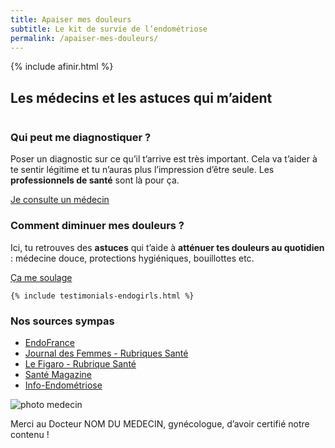 ```yaml
---
title: Apaiser mes douleurs
subtitle: Le kit de survie de l’endométriose
permalink: /apaiser-mes-douleurs/
---
```


{% include afinir.html %}
<section id="section" class="section">
    <div class="container">
            <h2 class="mb-56"><span>Les médecins et les astuces qui m’aident</span></h2>
            <div class="row d-flex justify-content-between mb-72">
                <div class="col-12 col-lg-6 mb-4 mb-lg-0">
                    <img class="w-100" src="{{ "/assets/images/interrogation_homepage.jpg" | relative_url }}" alt="">
                </div>
                <div class="col-12 col-lg-5 d-flex justify-content-center align-items-start flex-column ">
                    <h3 class="titre_sommaire_accueil">Qui peut me diagnostiquer ?</h3>
                    <p class="card-text">Poser un diagnostic sur ce qu’il t’arrive est très important. Cela va t’aider à te sentir légitime et tu n’auras plus l’impression d’être seule. Les <b>professionnels de santé</b> sont là pour ça.</p>
                    <a href="/ils-peuvent-m-aider/" class="btn btn-primary">Je consulte un médecin</a>
                </div>
            </div>
            <div class="row d-flex justify-content-between">
                <div class="order-1 order-lg-2 col-12 col-lg-6 mb-4 mb-lg-0">
                    <img class="w-100" src="{{ "/assets/images/discussion_homepage.png" | relative_url }}" alt="" >
                </div>
                <div class="order-2 order-lg-1 col-12 col-lg-5 d-flex justify-content-center align-items-start flex-column ">
                    <h3 class="titre_sommaire_accueil">Comment  diminuer mes douleurs ?</h3>
                    <p class="card-text">Ici, tu retrouves des <b>astuces</b> qui t’aide à <b>atténuer tes douleurs au quotidien</b> : médecine douce, protections hygiéniques, bouillottes etc.</p>
                    <a href="/ca-me-soulage/" class="btn btn-primary">Ça me soulage</a>
                </div>
            </div>
    </div>
</section>
<section class="section">
    
    {% include testimonials-endogirls.html %}
</section>
<section class="sources section">
    <div class="container">
        <div class="row">
            <h3>Nos sources sympas</h3>
            <ul class="d-flex flex-column justify-content-lg-between flex-lg-row">
                <li><a href="https://www.endofrance.org/la-maladie-endometriose/endometriose-adolescence/">EndoFrance</a></li>
                <li><a href="https://sante.journaldesfemmes.fr/fiches-maladies/2702395-premiers-symptomes-endometriose-comment-savoir-regles-saignement-douleur/">Journal des Femmes - Rubriques Santé</a></li>
                <li><a href="https://sante.lefigaro.fr/sante/maladie/endometriose/est-ce-que-cest-grave#:~:text=L'endom%C3%A9triose%20est%20une%20maladie,infertilit%C3%A9%20chez%20la%20femme%20jeune">Le Figaro - Rubrique Santé</a></li>
                <li><a href="https://www.santemagazine.fr/sante/maladies/maladies-gynecologiques/endometriose/10-choses-a-savoir-sur-lendometriose-172548">Santé Magazine</a></li>
                <li><a href="https://www.info-endometriose.fr/">Info-Endométriose</a></li>
            </ul>
            <div class="d-flex">
                <img src="#" alt="photo medecin" class="mr-1">
                <p>Merci au Docteur NOM DU MEDECIN, gynécologue, d’avoir certifié notre contenu !</p>
            </div>
        </div>
    </div>
</section>
